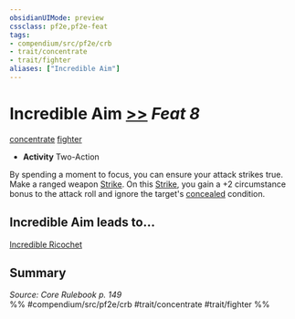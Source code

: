 ```yaml
---
obsidianUIMode: preview
cssclass: pf2e,pf2e-feat
tags:
- compendium/src/pf2e/crb
- trait/concentrate
- trait/fighter
aliases: ["Incredible Aim"]
---
```

# Incredible Aim  [>>](../../rules/core-rulebook/chapter-9-playing-the-game.md#Actions "Two-Action") *Feat 8*  
[concentrate](../../rules/traits/concentrate.md)  [fighter](../../rules/traits/fighter.md)  

- **Activity** Two-Action

By spending a moment to focus, you can ensure your attack strikes true. Make a ranged weapon [Strike](../../rules/actions/strike.md). On this [Strike](../../rules/actions/strike.md), you gain a +2 circumstance bonus to the attack roll and ignore the target's [concealed](../../rules/conditions.md#Concealed) condition.

## Incredible Aim leads to...

[Incredible Ricochet](incredible-ricochet.md)

## Summary

*Source: Core Rulebook p. 149*  
%% #compendium/src/pf2e/crb #trait/concentrate #trait/fighter %%